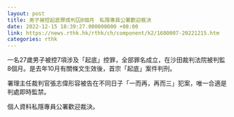 ```yaml
---
layout: post
title: 男子被控起底罪成判囚8個月　私隱專員公署歡迎裁決
date: 2022-12-15 18:39:27.000000000 +08:00
link: https://news.rthk.hk/rthk/ch/component/k2/1680007-20221215.htm
categories: rthk
---
```


一名27歲男子被控7項涉及「起底」控罪，全部罪名成立，在沙田裁判法院被判監8個月。是去年10月有關條文生效後，首宗「起底」案件判刑。

署理主任裁判官張志偉形容被告在不同日子「一而再，再而三」犯案，唯一合適是判處即時監禁。

個人資料私隱專員公署歡迎裁決。
